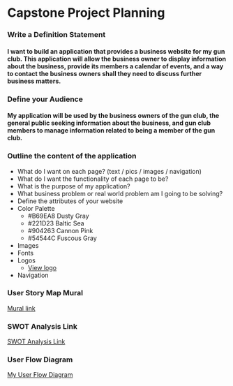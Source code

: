 # Capstone Project Planning

### Write a Definition Statement
#### I want to build an application that provides a business website for my gun club. This application will allow the business owner to display information about the business, provide its members a calendar of events, and a way to contact the business owners shall they need to discuss further business matters.

### Define your Audience
#### My application will be used by the business owners of the gun club, the general public seeking information about the business, and gun club members to manage information related to being a member of the gun club.

### Outline the content of the application
* What do I want on each page? (text / pics / images / navigation)
* What do I want the functionality of each page to be?
* What is the purpose of my application?
* What business problem or real world problem am I going to be solving?
* Define the attributes of your website
* Color Palette
  * #B69EA8 Dusty Gray
  * #221D23 Baltic Sea
  * #904263 Cannon Pink
  * #54544C Fuscous Gray
* Images
* Fonts
* Logos
  * [View logo](./pictures/logo.png)
* Navigation

### User Story Map Mural
[Mural link](https://app.mural.co/t/savvycoders2173/m/savvycoders2173/1699581651229/8dff116289a7bc86bd1a636f78ef88d1083de48c?sender=u6a9d7be727aa88b8ef5c5554)

### SWOT Analysis Link
[SWOT Analysis Link](https://docs.google.com/document/d/1cAbt8UcnAqOtR9KlsrsrryzCujw0aln1556SX7ZTZ98/edit?usp=sharing)

### User Flow Diagram
[My User Flow Diagram](./pictures/user-flow-diagram.png)

